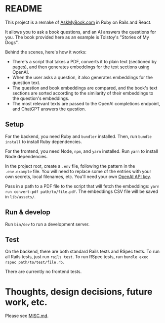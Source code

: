 # README

This project is a remake of [AskMyBook.com](https://askmybook.com/) in Ruby on Rails and React.

It allows you to ask a book questions, and an AI answers the questions for you. The book provided here as an example is Tolstoy's "Stories of My Dogs".

Behind the scenes, here's how it works:

- There's a script that takes a PDF, converts it to plain text (sectioned by pages), and then generates embeddings for the text sections using OpenAI.
- When the user asks a question, it also generates embeddings for the question text.
- The question and book embeddings are compared, and the book's text sections are sorted according to the similarity of their embeddings to the question's embeddings.
- The most relevant texts are passed to the OpenAI completions endpoint, and ChatGPT answers the question.

## Setup

For the backend, you need Ruby and `bundler` installed. Then, run `bundle install` to install Ruby dependencies.

For the frontend, you need Node, `npm`, and `yarn` installed. Run `yarn` to install Node dependencies.

In the project root, create a `.env` file, following the pattern in the `.env.example` file. You will need to replace some of the entries with your own secrets, local filenames, etc. You'll need your own [OpenAI API key](https://platform.openai.com/).

Pass in a path to a PDF file to the script that will fetch the embeddings: `yarn run convert-pdf path/to/file.pdf`. The embeddings CSV file will be saved in `lib/assets/`.

## Run & develop

Run `bin/dev` to run a development server.

## Test

On the backend, there are both standard Rails tests and RSpec tests. To run all Rails tests, just run `rails test`. To run RSpec tests, run `bundle exec rspec path/to/test/file.rb`.

There are currently no frontend tests.

# Thoughts, design decisions, future work, etc.

Please see [MISC.md](/MISC.md).
